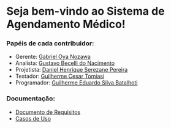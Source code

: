 # Seja bem-vindo ao Sistema de Agendamento Médico!

### Papéis de cada contribuidor:
- Gerente: [Gabriel Oya Nozawa](https://github.com/G-Nozawa)
- Analista: [Gustavo Becelli do Nacimento](https://github.com/becelli)
- Projetista: [Daniel Henrique Serezane Pereira](https://github.com/salies)
- Testador: [Guilherme Cesar Tomiasi](https://github.com/GuiCT)
- Programador: [Guilherme Eduardo Silva Batalhoti](https://github.com/GuiBatalhoti)

### Documentação:
- [Documento de Requisitos](https://github.com/Team-Dire/university-restaurant/blob/main/docs/REQUIREMENTS.md)
- [Casos de Uso](https://github.com/Team-Dire/university-restaurant/blob/main/docs/USE_CASES.md)

